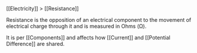 [[Electricity]] > [[Resistance]]

Resistance is the opposition of an electrical component to the movement of electrical charge through it and is measured in Ohms (Ω).

It is per [[Components]] and affects how [[Current]] and [[Potential Difference]] are shared.